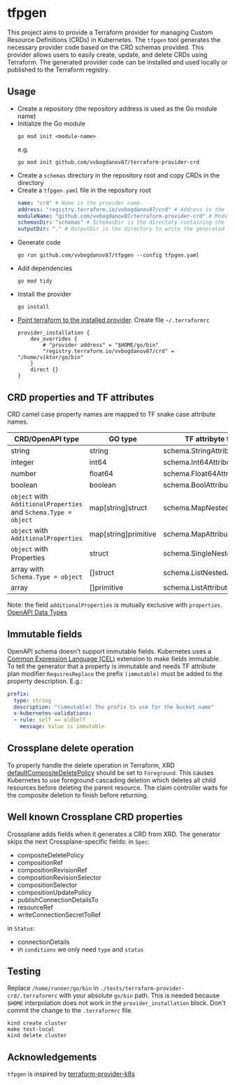 # tfpgen

This project aims to provide a Terraform provider for managing Custom Resource Definitions (CRDs) in Kubernetes. The `tfpgen` tool generates the necessary provider code based on the CRD schemas provided. This provider allows users to easily create, update, and delete CRDs using Terraform. The generated provider code can be installed and used locally or published to the Terraform registry.

## Usage
- Create a repository (the repository address is used as the Go module name)
- Initialize the Go module
    ```shell
    go mod init <module-name>
    ```
    e.g.
    ```shell
    go mod init github.com/vvbogdanov87/terraform-provider-crd
    ```
- Create a `schemas` directory in the repository root and copy CRDs in the directory
- Create a `tfpgen.yaml` file in the repository root
    ```yaml
    name: "crd" # Name is the provider name.
    address: "registry.terraform.io/vvbogdanov87/crd" # Address is the provider address for the Terraform registry.
    moduleName: "github.com/vvbogdanov87/terraform-provider-crd" # ModuleName is the name of the Go module.
    schemasDir: "schemas" # SchemasDir is the directory containing the CRD schemas.
    outputDir: "." # OutputDir is the directory to write the generated provider code.
    ```
- Generate code
    ```shell
    go run github.com/vvbogdanov87/tfpgen --config tfpgen.yaml
    ```
- Add dependencies
    ```shell
    go mod tidy
    ```
- Install the provider
    ```shell
    go install
    ```
- [Point terraform to the installed provider](https://developer.hashicorp.com/terraform/tutorials/providers-plugin-framework/providers-plugin-framework-provider#prepare-terraform-for-local-provider-install). Create file `~/.terraformrc`
    ```hcl
    provider_installation {
        dev_overrides {
            # "provider address" = "$HOME/go/bin"
            "registry.terraform.io/vvbogdanov87/crd" = "/home/viktor/go/bin"
        }
        direct {}
    }
    ```

## CRD properties and TF attributes
CRD camel case property names are mapped to TF snake case attribute names.

| CRD/OpenAPI type                                                | GO type              | TF attribyte type                                  |
| --------------------------------------------------------------- | -------------------- | -------------------------------------------------- |
| string                                                          | string               | schema.StringAttribute                             |
| integer                                                         | int64                | schema.Int64Attribute                              |
| number                                                          | float64              | schema.Float64Attribute                            |
| boolean                                                         | boolean              | schema.BoolAttribute                               |
| `object` with `AdditionalProperties` and `Schema.Type = object` | map[string]struct    | schema.MapNestedAttribute                          |
| `object` with `AdditionalProperties`                            | map[string]primitive | schema.MapAttribute                                |
| `object` with Properties                                        | struct               | schema.SingleNestedAttribute                       |
| array with `Schema.Type = object`                               | []struct             | schema.ListNestedAttribute                         |
| array                                                           | []primitive          | schema.ListAttribute                               |

Note: the field `additionalProperties` is mutually exclusive with `properties`.
[OpenAPI Data Types](https://github.com/OAI/OpenAPI-Specification/blob/main/versions/3.0.0.md#data-types)

## Immutable fields
OpenAPI schema doesn't support immutable fields. Kubernetes uses a [Common Expression Language (CEL)](https://kubernetes.io/docs/tasks/extend-kubernetes/custom-resources/custom-resource-definitions/#transition-rules) extension to make fields immutable.
To tell the generator that a property is immutable and needs TF attribute plan modifier `RequiresReplace` the prefix `(immutable)` must be added to the property description. E.g.:
```yaml
prefix:
  type: string
  description: "(immutable) The prefix to use for the bucket name"
  x-kubernetes-validations:
  - rule: self == oldSelf
    message: Value is immutable
```

## Crossplane delete operation
To properly handle the delete operation in Terraform, XRD [defaultCompositeDeletePolicy](https://docs.crossplane.io/v1.16/concepts/composite-resource-definitions/#defaultcompositedeletepolicy) should be set to `Foreground`. This causes Kubernetes to use foreground cascading deletion which deletes all child resources before deleting the parent resource. The claim controller waits for the composite deletion to finish before returning.

## Well known Crossplane CRD properties
Crossplane adds fields when it generates a CRD from XRD. The generator skips the next Crossplane-specific fields:
in `Spec`:
- compositeDeletePolicy
- compositionRef
- compositionRevisionRef
- compositionRevisionSelector
- compositionSelector
- compositionUpdatePolicy
- publishConnectionDetailsTo
- resourceRef
- writeConnectionSecretToRef

in `Status`:
- connectionDetails
- in `conditions` we only need `type` and `status`

## Testing
Replace `/home/runner/go/bin` in `./tests/terraform-provider-crd/.terraformrc` with your absolute `go/bin` path. This is needed because `$HOME` interpolation does not work in the `provider_installation` block. Don't commit the change to the `.terraformrc` file.
```shell
kind create cluster
make test-local
kind delete cluster
```

## Acknowledgements
`tfpgen` is inspired by [terraform-provider-k8s](https://github.com/metio/terraform-provider-k8s)

